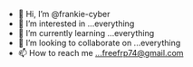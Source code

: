 - 👋 Hi, I’m @frankie-cyber 
- 👀 I’m interested in ...everything
- 🌱 I’m currently learning ...everything
- 💞️ I’m looking to collaborate on ...everything
- 📫 How to reach me ...freefrp74@gmail.com

<!---
frankie-cyber/frankie-cyber is a ✨ special ✨ repository because its `README.md` (this file) appears on your GitHub profile.
You can click the Preview link to take a look at your changes.
--->
